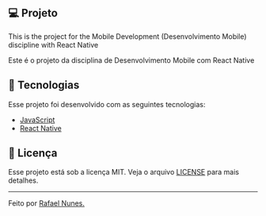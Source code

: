 ## 💻 Projeto

This is the project for the Mobile Development (Desenvolvimento Mobile) discipline with React Native

Este é o projeto da disciplina de Desenvolvimento Mobile com React Native

## 🚀 Tecnologias

Esse projeto foi desenvolvido com as seguintes tecnologias:

- [JavaScript](https://www.javascript.com/)
- [React Native](https://reactnative.dev/)


## 📝 Licença 

Esse projeto está sob a licença MIT. Veja o arquivo [LICENSE](https://github.com/rafaelnpf/dev-mobile-crud/blob/main/LICENSE) para mais detalhes.

---
Feito por [Rafael Nunes.](https://github.com/rafaelnpf)